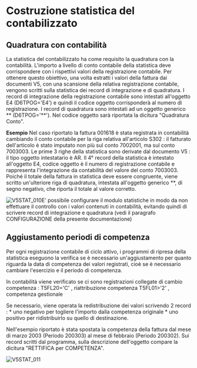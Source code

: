 # Costruzione statistica del contabilizzato

## Quadratura con contabilità
La statistica del contabilizzato ha come requisito la quadratura con la contabilità. L'importo a livello di conto contabile della statistica deve corrispondere con i rispettivi valori della registrazione contabile. Per ottenere questo obiettivo, una volta estratti i valori della fattura dai documenti V5, con una scansione della relativa registrazione contabile, vengono scritti sulla statistica dei record di integrazione e di quadratura.
I record di integrazione della registrazione contabile sono intestati all'oggetto E4 (D6TPOG='E4') e quindi il codice oggetto corrisponderà al numero di registrazione. I record di quadratura sono intestati ad un oggetto generico \*\* (D6TPOG='\*\*'). Nel codice oggetto sarà riportata la dicitura "Quadratura Conto".

**Esempio**
Nel caso riportato la fattura 001618 è stata registrata in contabilità cambiando il conto contabile per la riga relativa all'articolo S302 :  il fatturato dell'articolo è stato imputato non più sul conto 7002001, ma sul conto 7003003.
Le prime 3 righe della statistica sono derivate dal documento V5 :  il tipo oggetto intestatario è AR.
 Il 4° record della statistica è  intestato all'oggetto E4, codice oggetto è il numero di registrazione contabile e rappresenta l'integrazione da contabilità del valore del conto 7003003.
Poiché il totale della fattura in statistica deve essere congruente, viene scritto un'ulteriore riga di quadratura, intestata all'oggetto generico \*\*, di segno negativo, che riporta il totale al valore corretto.

![V5STAT_010](http://localhost:3000/immagini/V5STAT_09/V5STAT_010.png)E' possibile configurare il modulo statistiche in modo da non effettuare il controllo con i valori contenuti in contabilità, evitando quindi di scrivere record di integrazione e quadratura (vedi il paragrafo CONFIGURAZIONE della presente documentazione)

## Aggiustamento periodi di competenza
Per ogni registrazione contabile di ciclo attivo, i programmi di ripresa della statistica eseguono la verifica se è necessario un'aggiustamento per quanto riguarda la data di competenza dei valori registrati, cioè se è necessario cambiare l'esercizio e il periodo di competenza.

In contabilità viene verificato se ci sono registrazioni collegate di cambio competenza : 
T5FL20='C' , riattribuzione competenza
T5FL01>'2' , competenza gestionale

Se necessario, viene operata la redistribuzione dei valori scrivendo 2 record : 
 \* uno negativo per togliere l'importo dalla competenza originale
 \* uno positivo per ridistribuirlo su quello di destinazione.

Nell'esempio riportato è stata spostata la competenza della fattura dal mese di marzo 2003 (Periodo 200303) al mese di febbraio (Periodo 200302).
Sui record scritti dal programma, sulla descrizione dell'oggetto compare la dicitura "RETTIFICA per COMPETENZA".

![V5STAT_011](http://localhost:3000/immagini/V5STAT_09/V5STAT_011.png)